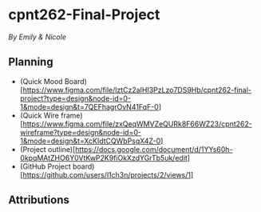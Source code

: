 # cpnt262-Final-Project

*By Emily & Nicole*

## Planning

 - (Quick Mood Board)[https://www.figma.com/file/lztCz2aIHI3PzLzo7DS9Hb/cpnt262-final-project?type=design&node-id=0-1&mode=design&t=7QEFhagrOvN41FqF-0]
 - (Quick Wire frame)[https://www.figma.com/file/zxQeqWMVZeQURk8F66WZ23/cpnt262-wireframe?type=design&node-id=0-1&mode=design&t=XcKIdtCQWbPsqX4Z-0]
 - (Project outline)[https://docs.google.com/document/d/1YYs60h-0kpqMAtZHO6Y0VtKwP2K9fiOkXzdYGrTb5uk/edit]
 - (GitHub Project board)[https://github.com/users/l1ch3n/projects/2/views/1]


## Attributions